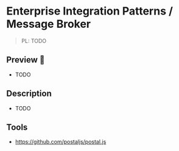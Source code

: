 # Enterprise Integration Patterns / Message Broker

> PL: TODO

## Preview 🎉

* TODO

## Description

* TODO

## Tools

* <https://github.com/postaljs/postal.js>
